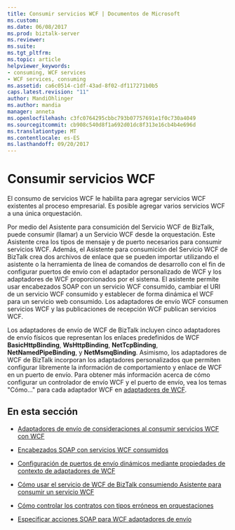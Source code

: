 ```yaml
---
title: Consumir servicios WCF | Documentos de Microsoft
ms.custom: 
ms.date: 06/08/2017
ms.prod: biztalk-server
ms.reviewer: 
ms.suite: 
ms.tgt_pltfrm: 
ms.topic: article
helpviewer_keywords:
- consuming, WCF services
- WCF services, consuming
ms.assetid: ca6c0514-c1df-43ad-8f02-df117271b0b5
caps.latest.revision: "11"
author: MandiOhlinger
ms.author: mandia
manager: anneta
ms.openlocfilehash: c3fc0764295cbbc793b07757691e1f0c730a4049
ms.sourcegitcommit: cb908c540d8f1a692d01dc8f313e16cb4b4e696d
ms.translationtype: MT
ms.contentlocale: es-ES
ms.lasthandoff: 09/20/2017
---
```

# <a name="consuming-wcf-services"></a>Consumir servicios WCF
El consumo de servicios WCF le habilita para agregar servicios WCF existentes al proceso empresarial. Es posible agregar varios servicios WCF a una única orquestación.  
  
 Por medio del Asistente para consumición del Servicio WCF de BizTalk, puede consumir (llamar) a un Servicio WCF desde la orquestación. Este Asistente crea los tipos de mensaje y de puerto necesarios para consumir servicios WCF. Además, el Asistente para consumición del Servicio WCF de BizTalk crea dos archivos de enlace que se pueden importar utilizando el asistente o la herramienta de línea de comandos de desarrollo con el fin de configurar puertos de envío con el adaptador personalizado de WCF y los adaptadores de WCF proporcionados por el sistema. El asistente permite usar encabezados SOAP con un servicio WCF consumido, cambiar el URI de un servicio WCF consumido y establecer de forma dinámica el WCF para un servicio web consumido. Los adaptadores de envío WCF consumen servicios WCF y las publicaciones de recepción WCF publican servicios WCF.  
  
 Los adaptadores de envío de WCF de BizTalk incluyen cinco adaptadores de envío físicos que representan los enlaces predefinidos de WCF **BasicHttpBinding**, **WsHttpBinding**, **NetTcpBinding**, **NetNamedPipeBinding**, y **NetMsmqBinding**. Asimismo, los adaptadores de WCF de BizTalk incorporan los adaptadores personalizados que permiten configurar libremente la información de comportamiento y enlace de WCF en un puerto de envío. Para obtener más información acerca de cómo configurar un controlador de envío WCF y el puerto de envío, vea los temas "Cómo..." para cada adaptador WCF en [adaptadores de WCF](../core/wcf-adapters.md).  
  
## <a name="in-this-section"></a>En esta sección  
  
-   [Adaptadores de envío de consideraciones al consumir servicios WCF con WCF](../core/considerations-when-consuming-wcf-services-with-the-wcf-send-adapters.md)  
  
-   [Encabezados SOAP con servicios WCF consumidos](../core/soap-headers-with-consumed-wcf-services.md)  
  
-   [Configuración de puertos de envío dinámicos mediante propiedades de contexto de adaptadores de WCF](../core/configuring-dynamic-send-ports-using-wcf-adapters-context-properties.md)  
  
-   [Cómo usar el servicio de WCF de BizTalk consumiendo Asistente para consumir un servicio WCF](../core/how-to-use-the-biztalk-wcf-service-consuming-wizard-to-consume-a-wcf-service.md)  
  
-   [Cómo controlar los contratos con tipos erróneos en orquestaciones](../core/how-to-handle-typed-fault-contracts-in-orchestrations.md)  
  
-   [Especificar acciones SOAP para WCF adaptadores de envío](../core/specifying-soap-actions-for-wcf-send-adapters.md)